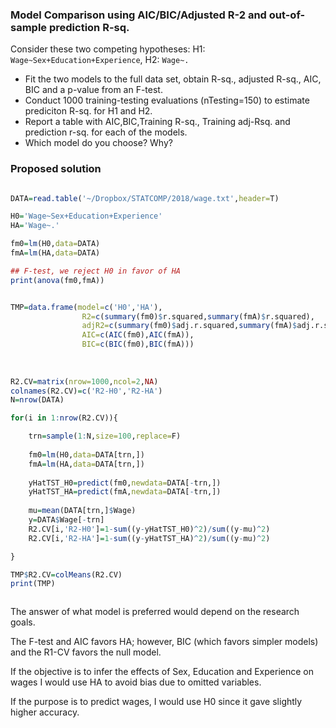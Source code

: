 

### Model Comparison using AIC/BIC/Adjusted R-2 and out-of-sample prediction R-sq.



Consider these two competing hypotheses:   H1: `Wage~Sex+Education+Experience`, H2: `Wage~.`


  - Fit the two models to the full data set, obtain R-sq., adjusted R-sq., AIC, BIC and a p-value from an F-test.
  - Conduct 1000 training-testing evaluations (nTesting=150) to estimate prediciton R-sq. for H1 and H2.
  - Report a table with AIC,BIC,Training R-sq., Training adj-Rsq. and prediction r-sq. for each of the models.
  - Which model do you choose? Why?


### Proposed solution


```r

DATA=read.table('~/Dropbox/STATCOMP/2018/wage.txt',header=T)

H0='Wage~Sex+Education+Experience'
HA='Wage~.'

fm0=lm(H0,data=DATA)
fmA=lm(HA,data=DATA)

## F-test, we reject H0 in favor of HA
print(anova(fm0,fmA))


TMP=data.frame(model=c('H0','HA'),
				R2=c(summary(fm0)$r.squared,summary(fmA)$r.squared),
				adjR2=c(summary(fm0)$adj.r.squared,summary(fmA)$adj.r.squared),
				AIC=c(AIC(fm0),AIC(fmA)),
				BIC=c(BIC(fm0),BIC(fmA)))
				
				
				
R2.CV=matrix(nrow=1000,ncol=2,NA)
colnames(R2.CV)=c('R2-H0','R2-HA')
N=nrow(DATA)

for(i in 1:nrow(R2.CV)){

	trn=sample(1:N,size=100,replace=F)
	
	fm0=lm(H0,data=DATA[trn,])
	fmA=lm(HA,data=DATA[trn,])
	
	yHatTST_H0=predict(fm0,newdata=DATA[-trn,])
	yHatTST_HA=predict(fmA,newdata=DATA[-trn,])
	
	mu=mean(DATA[trn,]$Wage)
	y=DATA$Wage[-trn]
	R2.CV[i,'R2-H0']=1-sum((y-yHatTST_H0)^2)/sum((y-mu)^2)
	R2.CV[i,'R2-HA']=1-sum((y-yHatTST_HA)^2)/sum((y-mu)^2)	

}

TMP$R2.CV=colMeans(R2.CV)
print(TMP)



```


The answer of what model is preferred would depend on the research goals.

The F-test and AIC favors HA; however, BIC (which favors simpler models) and the R1-CV favors the null model.

If the objective is to infer the effects of Sex, Education and Experience on wages I would use HA to avoid bias due to omitted variables.

If the purpose is to predict wages, I would use H0 since it gave slightly higher accuracy.
